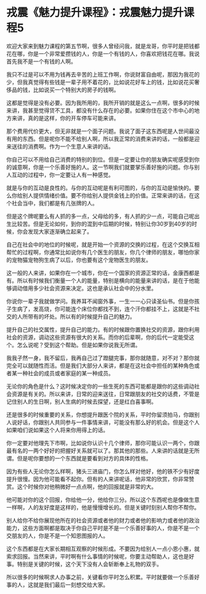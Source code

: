# 戎震《魅力提升课程》：戎震魅力提升课程5

欢迎大家来到魅力课程的第五节啊，很多人曾经问我，就是龙哥，你平时是把钱都花在哪，你是一个非常爱攒钱的人，你是一个有钱的人，你喜欢把钱花在哪。我说首先我不是一个有钱的人啊。

我只不过是可以不用为钱再去辛苦的上班工作啊，你说财富自由呢，那因为我花的少，但我真觉得有些钱是一辈子用不着花的，比如说花好车上的钱，比如说花买奢侈品的钱，比如说买一个特别大的房子的钱啊。

这都是觉得是没有必要。因为我所用的，我所开销的就是这么一点啊，很多的时候来讲，我甚至觉得贷不工具，都没有什么存在的必要。如果你住在这个市中心的地方来讲，真的是这样，你的开车停车可能来讲。

那个费用代价更大，但无非就是一个面子问题。我说了面子这东西呢是人世间最没有用的东西。但是呢你不能不给别人啊，所以我正常的消费来讲的话，一般都是迎来送往的消费啊。作为一个生意人来讲的话。

你自己可以不用给自己消费的特别的到位。但是一定要让你的朋友确实呢感受到你的诚意啊，你是一个乐善好施的人。这一节啊我们就要掌乐善好施的问题。你与别人互动的过程中，你一定要让人有一种感觉。

就是与你的互动是良性的。与你的互动呢是有利可图的，与你的互动是愉快的。要么你给别人提供情绪价值。要不你给别人提供金钱上的价值。正常来讲的话，在这个社会当中，我们都是有几张牌的人。

但是这个牌呢要么有人抓的多一点，父母给的多，有人抓的少一点，可能自己呢出生比较苦。但是无论如何，到你的混到中后期的时候，特别让你30岁到40岁的时候，你会发现大家逐渐确立起来了。

自己在社会中的地位的时候呢，就是开始一个资源的交换的过程，在这个交换互相帮忙的过程啊，你通常比如说你有几个医生的朋友，你几个律师的朋友，哪怕你家的宠物猫宠物狗生病了以后，你也要有这个宠物医生的朋友。

这一般的人来讲，如果你在一个城市，你在一个国家的资源正常的话，金康西都是有。所以有时候我们衡量一个人的能量，特别是横向的能量来讲的话，是在于他能够调动借用多少社会资源来决定。这也是承认社会中的分水里。

你说你一辈子我就做学问。我养耳不闻窗外事，一生一一心只读圣仙书。但是你孩子生病了，发高烧，你可能连个床位你都找不到，连个汗你都挂不上，这就是不社交的人所带有的坏处。所以有的时候提升自己的魅力。

提升自己的社交属性，提升自己的能力。有的时候跟你置换社交的资源，跟你利用社会的资源，调动这些资源有很大的关系。而你的后辈啊，你的后代一定能受这个。怎么说呢？受到这个帮助。但是如果你说我无所谓。

我我孑然一身，我不留后，我再自己过了蹬腿完事，那你就随意，对不对？那你就完全可以就随性而活。但是我们大部分人来讲，都是在这社会中担任的某种角色或者某一种社会的成员或者家庭的某一种成员。

无论你的角色是什么？这时候决定你的一些生死的东西可能都是跟你的这些调动社会资源是有关的。所以来讲，日常的迎来送往，日常跟朋友的社交的话费，不管是记住别人的生日啊，别人生病的时候去探望，还是红白喜事啊。

还是很多的时候重要的关系，你想提升跟医个院的关系，平时你留须拍马，你跟别人说好话，你跟别人共同参与一件事情来讲，可能没有那么好的机会。但是这个人如果咱们说如果这个人将来你用得上的话。

你一定要对他理先下市啊，比如说你认识十几个律师，那你可能认识一两个，你跟最有名的一两个好好的把握好关系就可以了。那其他的那些。人来讲的话就是无所谓。但是呢你要想的一个东西就是要看到对方的具体的性格。

因为有些人无论你怎么样啊，猪头三进庙门，你怎么样对他好，他的铁不少有好度提升很慢。因为他可能看不起你。但有的人来讲呢话，他非常的欣赏，你非常赞赏。这个时候你对他稍微好一点点啊，他的回报就是非常的大。

他可能对你的这个回报，你给他一分，他给你三分。所以这个东西呢也是像做生意一样啊，人的友好度是这样的，他是慢慢增长的。但是关键时刻别人帮你不帮你。

别人给你不给你展现他所在的社会资源或者他的财力或者他的影响力或者他的政治能力，这些方面啊都是取决于你自己平时是不是一个乐善好事的人，你是不是一个交朋友的人，你是不是一个知恩图报的人。

这个东西都是在大家长期相互观察的时候形成。不要因为给别人一点小恩小惠，就索求回报。当然来讲，平时啊有什么事情的时候呢，你要主动帮助人，这也是好事。特别是关键的时候，这个天下没有人会斩断奉上礼物的双手。

所以很多的时候啊求人办事之前，关键看你平时怎么积累。平时就要做一个乐善好事的人，这就是我们最后一刻想交给大家。

